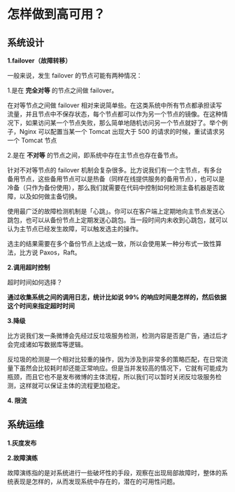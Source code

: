 # 怎样做到高可用？

## 系统设计

**1.failover（故障转移）**

一般来说，发生 failover 的节点可能有两种情况：

1.是在 **完全对等** 的节点之间做 failover。

在对等节点之间做 failover 相对来说简单些。在这类系统中所有节点都承担读写流量，并且节点中不保存状态，每个节点都可以作为另一个节点的镜像。在这种情况下，如果访问某一个节点失败，那么简单地随机访问另一个节点就好了。举个例子，Nginx 可以配置当某一个 Tomcat 出现大于 500 的请求的时候，重试请求另一个 Tomcat 节点

2.是在 **不对等** 的节点之间，即系统中存在主节点也存在备节点。

针对不对等节点的 failover 机制会复杂很多。比方说我们有一个主节点，有多台备用节点，这些备用节点可以是热备（同样在线提供服务的备用节点），也可以是冷备（只作为备份使用），那么我们就需要在代码中控制如何检测主备机器是否故障，以及如何做主备切换。

使用最广泛的故障检测机制是「心跳」。你可以在客户端上定期地向主节点发送心跳包，也可以从备份节点上定期发送心跳包。当一段时间内未收到心跳包，就可以认为主节点已经发生故障，可以触发选主的操作。

选主的结果需要在多个备份节点上达成一致，所以会使用某一种分布式一致性算法，比方说 Paxos，Raft。


**2.调用超时控制**

超时时间如何选择？

**通过收集系统之间的调用日志，统计比如说 99% 的响应时间是怎样的，然后依据这个时间来指定超时时间**

**3.降级**

比方说我们发一条微博会先经过反垃圾服务检测，检测内容是否是广告，通过后才会完成诸如写数据库等逻辑。

反垃圾的检测是一个相对比较重的操作，因为涉及到非常多的策略匹配，在日常流量下虽然会比较耗时却还能正常响应。但是当并发较高的情况下，它就有可能成为瓶颈，而且它也不是发布微博的主体流程，所以我们可以暂时关闭反垃圾服务检测，这样就可以保证主体的流程更加稳定。

**4. 限流**



## 系统运维

**1.灰度发布**

**2.故障演练**

故障演练指的是对系统进行一些破坏性的手段，观察在出现局部故障时，整体的系统表现是怎样的，从而发现系统中存在的，潜在的可用性问题。